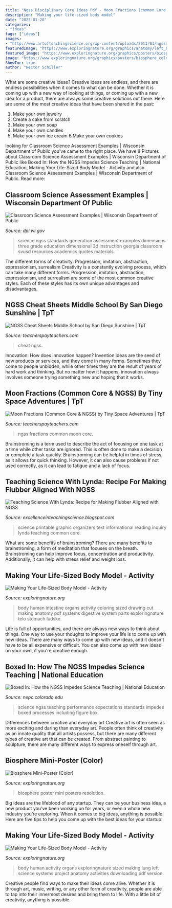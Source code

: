 ```yaml
---
title: "Ngss Disciplinary Core Ideas Pdf - Moon Fractions (common Core &amp; Ngss) By Tiny Space Adventures"
description: "Making your life-sized body model"
date: "2023-01-28"
categories:
- "ideas"
tags: ["ideas"]
images:
- "http://www.artofteachingscience.org/wp-content/uploads/2013/03/ngss3-ps2.png"
featuredImage: "https://www.exploringnature.org/graphics/anatomy/left_Lung.jpg"
featured_image: "https://www.exploringnature.org/graphics/posters/biosphere_color_diagram72.jpg"
image: "https://www.exploringnature.org/graphics/posters/biosphere_color_diagram72.jpg"
ShowToc: true
author: "Hector Schiller"
---
```



What are some creative ideas?
Creative ideas are endless, and there are endless possibilities when it comes to what can be done. Whether it is coming up with a new way of looking at things, or coming up with a new idea for a product, there are always some creative solutions out there. Here are some of the most creative ideas that have been shared in the past:
1. Make your own jewelry 
2. Create a cake from scratch 
3. Make your own soap 
4. Make your own candles 
5. Make your own ice cream 
6.Make your own cookies 

	

		
looking for Classroom Science Assessment Examples | Wisconsin Department of Public you've came to the right place. We have 8 Pictures about Classroom Science Assessment Examples | Wisconsin Department of Public like Boxed In: How the NGSS Impedes Science Teaching | National Education, Making Your Life-Sized Body Model - Activity and also Classroom Science Assessment Examples | Wisconsin Department of Public. Read more:
		
    
## Classroom Science Assessment Examples | Wisconsin Department Of Public

<img loading=lazy src="https://dpi.wi.gov/sites/default/files/imce/science/ngss-3D.JPG" onerror="this.onerror=null;this.src='https://tse1.mm.bing.net/th?id=OIP.Z7oGkPHKQyAxVjHhCZK1iwHaIi&amp;pid=15.1';" alt="Classroom Science Assessment Examples | Wisconsin Department of Public">

_Source: dpi.wi.gov_

>science ngss standards generation assessment examples dimensions three grade education dimensional 3d instruction georgia classroom svusd resources academics quotes materials. 

	

The different forms of creativity: Progression, imitation, abstraction, expressionism, surrealism
Creativity is a constantly evolving process, which can take many different forms. Progression, imitation, abstraction, expressionism, and surrealism are some of the most common creative styles. Each of these styles has its own unique advantages and disadvantages.

    
## NGSS Cheat Sheets Middle School By San Diego Sunshine | TpT

<img loading=lazy src="https://ecdn.teacherspayteachers.com/thumbitem/NGSS-Cheat-Sheets-Middle-School-2732523-1586107657/original-2732523-2.jpg" onerror="this.onerror=null;this.src='https://tse4.mm.bing.net/th?id=OIP.BFEnsaKrnZ_udPz28G4T9wAAAA&amp;pid=15.1';" alt="NGSS Cheat Sheets Middle School by San Diego Sunshine | TpT">

_Source: teacherspayteachers.com_

>cheat ngss. 

	

Innovation: How does innovation happen?
Invention ideas are the seed of new products or services, and they come in many forms. Sometimes they come to people unbidden, while other times they are the result of years of hard work and thinking. But no matter how it happens, innovation always involves someone trying something new and hoping that it works.

    
## Moon Fractions (Common Core &amp; NGSS) By Tiny Space Adventures | TpT

<img loading=lazy src="https://ecdn.teacherspayteachers.com/thumbitem/Moon-Fractions-Common-Core-NGSS-1138235-1500875446/original-1138235-3.jpg" onerror="this.onerror=null;this.src='https://tse1.mm.bing.net/th?id=OIP.G8GKcirq8HTzHDHOj6V0IgAAAA&amp;pid=15.1';" alt="Moon Fractions (Common Core &amp; NGSS) by Tiny Space Adventures | TpT">

_Source: teacherspayteachers.com_

>ngss fractions common moon core. 

	

Brainstroming is a term used to describe the act of focusing on one task at a time while other tasks are ignored. This is often done to make a decision or complete a task quickly. Brainstroming can be helpful in times of stress, as it allows for quick thinking. However, it can also cause problems if not used correctly, as it can lead to fatigue and a lack of focus.

    
## Teaching Science With Lynda: Recipe For Making Flubber Aligned With NGSS

<img loading=lazy src="https://1.bp.blogspot.com/-GkzmDYN1BHo/VHJQ57NMsRI/AAAAAAAAFBk/PGXa6JeoIH4/s1600/Slide4.png" onerror="this.onerror=null;this.src='https://tse4.mm.bing.net/th?id=OIP.MI2A8HtyH8kWBdd5hH_EYQHaJ4&amp;pid=15.1';" alt="Teaching Science With Lynda: Recipe for Making Flubber Aligned with NGSS">

_Source: excellenceinteachingscience.blogspot.com_

>science printable graphic organizers text informational reading inquiry lynda teaching common core. 

	

What are some benefits of brainstroming?
There are many benefits to brainstroming, a form of meditation that focuses on the breath. Brainstroming can help improve focus, concentration and productivity. Additionally, it can help with stress relief and weight loss.

    
## Making Your Life-Sized Body Model - Activity

<img loading=lazy src="http://www.exploringnature.org/graphics/anatomy/intestines72.jpg" onerror="this.onerror=null;this.src='https://tse4.mm.bing.net/th?id=OIP.61UMM9Xd-OU9uM00NTycQAHaJl&amp;pid=15.1';" alt="Making Your Life-Sized Body Model - Activity">

_Source: exploringnature.org_

>body human intestine organs activity coloring sized drawing cut making anatomy pdf systems digestive system parts exploringnature telo stomach ludske. 

	

Life is full of opportunities, and there are always new ways to think about things. One way to use your thoughts to improve your life is to come up with new ideas. There are many ways to come up with new ideas, and it doesn't have to be all expensive or difficult. You can also come up with new ideas on your own, if you're creative enough.

    
## Boxed In: How The NGSS Impedes Science Teaching | National Education

<img loading=lazy src="http://www.artofteachingscience.org/wp-content/uploads/2013/03/ngss3-ps2.png" onerror="this.onerror=null;this.src='https://tse1.mm.bing.net/th?id=OIP.EHdhCZB5ufYMKNupyb5vQAHaJL&amp;pid=15.1';" alt="Boxed In: How the NGSS Impedes Science Teaching | National Education">

_Source: nepc.colorado.edu_

>science ngss teaching performance expectations standards impedes boxed processes including figure box. 

	

Differences between creative and everyday art
Creative art is often seen as more exciting and daring than everyday art. People often think of creativity as an innate quality that all artists possess, but there are many different types of creative art that can be created. From abstract painting to sculpture, there are many different ways to express oneself through art.

    
## Biosphere Mini-Poster (Color)

<img loading=lazy src="https://www.exploringnature.org/graphics/posters/biosphere_color_diagram72.jpg" onerror="this.onerror=null;this.src='https://tse4.mm.bing.net/th?id=OIP.z_PLghEZF5hT6SJ6ygxy1gHaJl&amp;pid=15.1';" alt="Biosphere Mini-Poster (Color)">

_Source: exploringnature.org_

>biosphere poster mini posters resolution. 

	

Big ideas are the lifeblood of any startup. They can be your business idea, a new product you’ve been working on for years, or even a whole new industry you’re exploring. When it comes to big ideas, anything is possible. Here are five tips to help you come up with the best ideas for your startup: 

    
## Making Your Life-Sized Body Model - Activity

<img loading=lazy src="https://www.exploringnature.org/graphics/anatomy/left_Lung.jpg" onerror="this.onerror=null;this.src='https://tse4.mm.bing.net/th?id=OIP.Pt2LTUVmzgzHLYMLW_Te2wHaJl&amp;pid=15.1';" alt="Making Your Life-Sized Body Model - Activity">

_Source: exploringnature.org_

>body human activity organs exploringnature sized making lung left science systems project anatomy activities downloading pdf version. 

	

Creative people find ways to make their ideas come alive. Whether it is through art, music, writing, or any other form of creativity, people are able to tap into their innermost desires and bring them to life. With a little bit of creativity, anything is possible.

